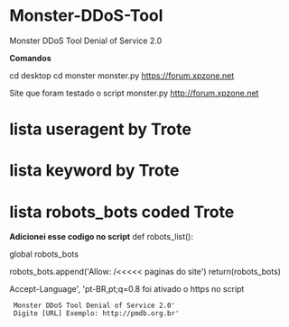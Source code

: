 # Monster-DDoS-Tool
Monster DDoS Tool Denial of Service 2.0

**Comandos**

cd desktop
cd monster 
monster.py https://forum.xpzone.net

Site que foram testado o script monster.py
http://forum.xpzone.net

# lista useragent by Trote
# lista keyword by Trote
# lista robots_bots coded Trote

**Adicionei esse codigo no script**
def robots_list():
	
  global robots_bots
	
  robots_bots.append('Allow: /<<<<< paginas do site')
return(robots_bots)

Accept-Language', 'pt-BR,pt;q=0.8
foi ativado o https no script

     Monster DDoS Tool Denial of Service 2.0'
     Digite [URL] Exemplo: http://pmdb.org.br'
